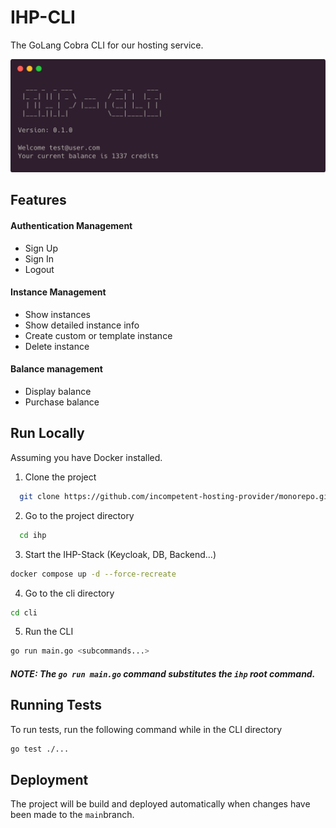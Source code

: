 # IHP-CLI

The GoLang Cobra CLI for our hosting service.

<img src="example.png" width="650px">

## Features

#### Authentication Management

- Sign Up
- Sign In
- Logout

#### Instance Management

- Show instances
- Show detailed instance info
- Create custom or template instance
- Delete instance

#### Balance management

- Display balance
- Purchase balance

## Run Locally

Assuming you have Docker installed.

1. Clone the project

```bash
  git clone https://github.com/incompetent-hosting-provider/monorepo.git ihp
```

2. Go to the project directory

```bash
  cd ihp
```

3. Start the IHP-Stack (Keycloak, DB, Backend...)

```bash
docker compose up -d --force-recreate
```

4. Go to the cli directory

```bash
cd cli
```

5. Run the CLI

```bash
go run main.go <subcommands...>
```

##### _NOTE: The `go run main.go` command substitutes the `ihp` root command._

## Running Tests

To run tests, run the following command while in the CLI directory

```bash
go test ./...
```

## Deployment

The project will be build and deployed automatically when changes have been made to the `main`branch.
